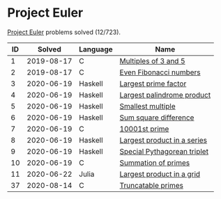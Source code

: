 <!-- SPDX-License-Identifier: X11 -->
# Project Euler

[Project Euler](https://projecteuler.net/) problems solved (12/723).

| ID  | Solved     | Language | Name
| --- | ---        | ---      | ---
| 1   | 2019-08-17 | C        | [Multiples of 3 and 5](https://projecteuler.net/problem=1)
| 2   | 2019-08-17 | C        | [Even Fibonacci numbers](https://projecteuler.net/problem=2)
| 3   | 2020-06-19 | Haskell  | [Largest prime factor](https://projecteuler.net/problem=3)
| 4   | 2020-06-19 | Haskell  | [Largest palindrome product](https://projecteuler.net/problem=4)
| 5   | 2020-06-19 | Haskell  | [Smallest multiple](https://projecteuler.net/problem=5)
| 6   | 2020-06-19 | Haskell  | [Sum square difference](https://projecteuler.net/problem=6)
| 7   | 2020-06-19 | C        | [10001st prime](https://projecteuler.net/problem=7)
| 8   | 2020-06-19 | Haskell  | [Largest product in a series](https://projecteuler.net/problem=8)
| 9   | 2020-06-19 | Haskell  | [Special Pythagorean triplet](https://projecteuler.net/problem=9)
| 10  | 2020-06-19 | C        | [Summation of primes](https://projecteuler.net/problem=10)
| 11  | 2020-06-22 | Julia    | [Largest product in a grid](https://projecteuler.net/problem=11)
| 37  | 2020-08-14 | C        | [Truncatable primes](https://projecteuler.net/problem=37)
